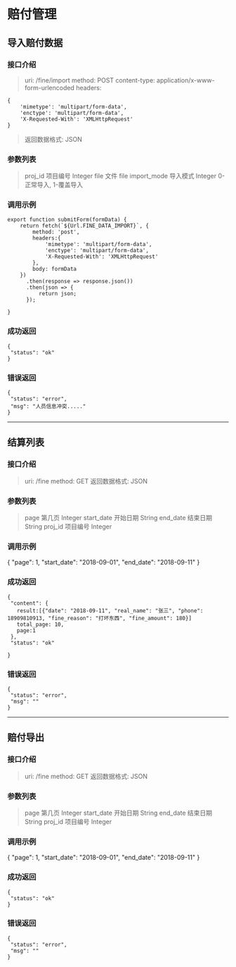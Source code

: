 # 赔付管理

## 导入赔付数据

### 接口介绍

>uri: /fine/import
>method: POST
>content-type: application/x-www-form-urlencoded
>headers: 
```
{
    'mimetype': 'multipart/form-data',
    'enctype': 'multipart/form-data',
    'X-Requested-With': 'XMLHttpRequest'
}
```
>返回数据格式: JSON

### 参数列表

>proj_id 项目编号 Integer
>file 文件 file
>import_mode 导入模式 Integer 0-正常导入, 1-覆盖导入


### 调用示例
```
export function submitForm(formData) {
    return fetch(`${Url.FINE_DATA_IMPORT}`, {
        method: 'post',
        headers:{
            'mimetype': 'multipart/form-data',
            'enctype': 'multipart/form-data',
            'X-Requested-With': 'XMLHttpRequest'
        },
        body: formData
    })
      .then(response => response.json())
      .then(json => {
          return json;
      });

}
```

### 成功返回
```
{
 "status": "ok"
}
```

### 错误返回
```
{
 "status": "error",
 "msg": "人员信息冲突....."
}
```
---

## 结算列表

### 接口介绍
>uri: /fine
>method: GET
>返回数据格式: JSON

### 参数列表
>page 第几页 Integer 
>start_date 开始日期 String
>end_date 结束日期 String
>proj_id 项目编号 Integer


### 调用示例
{
  "page": 1,
  "start_date": "2018-09-01",
  "end_date": "2018-09-11"
}

### 成功返回
```
{
 "content": {
   result:[{"date": "2018-09-11", "real_name": "张三", "phone": 18909810913, "fine_reason": "打坏东西", "fine_amount": 180}]
   total_page: 10,
   page:1
 },
 "status": "ok"
 
}
```


### 错误返回
```
{
 "status": "error",
 "msg": ""
}
```
---


## 赔付导出

### 接口介绍
>uri: /fine
>method: GET
>返回数据格式: JSON

### 参数列表
>page 第几页 Integer
>start_date 开始日期 String
>end_date 结束日期 String
>proj_id 项目编号 Integer


### 调用示例
{
  "page": 1,
  "start_date": "2018-09-01",
  "end_date": "2018-09-11"
}

### 成功返回
```
{
 "status": "ok"
}
```


### 错误返回
```
{
 "status": "error",
 "msg": ""
}
```